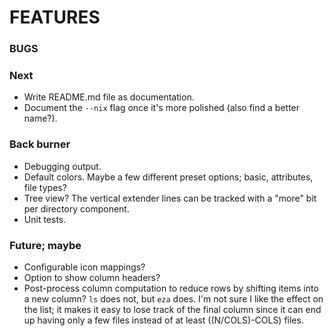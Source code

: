 # FEATURES

### BUGS

### Next
- Write README.md file as documentation.
- Document the `--nix` flag once it's more polished (also find a better name?).

### Back burner
- Debugging output.
- Default colors.  Maybe a few different preset options; basic, attributes, file types?
- Tree view?  The vertical extender lines can be tracked with a "more" bit per directory component.
- Unit tests.

### Future; maybe
- Configurable icon mappings?
- Option to show column headers?
- Post-process column computation to reduce rows by shifting items into a new column?  `ls` does not, but `eza` does.  I'm not sure I like the effect on the list; it makes it easy to lose track of the final column since it can end up having only a few files instead of at least ((N/COLS)-COLS) files.

